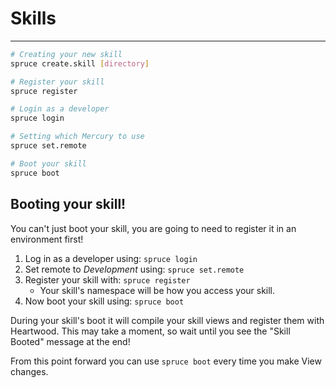 # Skills
****
```bash
# Creating your new skill
spruce create.skill [directory]

# Register your skill
spruce register

# Login as a developer
spruce login

# Setting which Mercury to use
spruce set.remote

# Boot your skill
spruce boot

```

## Booting your skill!

You can't just boot your skill, you are going to need to register it in an environment first!

1. Log in as a developer using: `spruce login`
2. Set remote to *Development* using: `spruce set.remote`
3. Register your skill with: `spruce register`
    * Your skill's namespace will be how you access your skill.
3. Now boot your skill using: `spruce boot`

During your skill's boot it will compile your skill views and register them with Heartwood. This may take a moment, so wait until you see the "Skill Booted" message at the end!

From this point forward you can use `spruce boot` every time you make View changes.